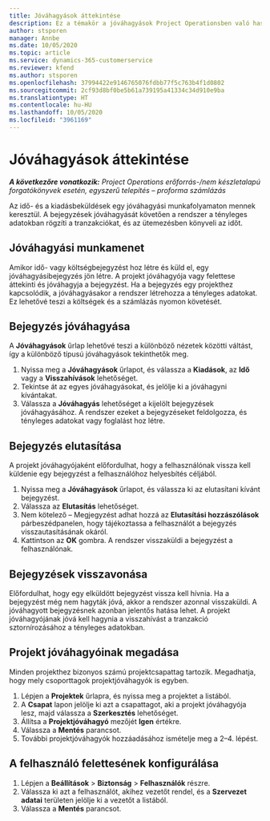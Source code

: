 ```yaml
---
title: Jóváhagyások áttekintése
description: Ez a témakör a jóváhagyások Project Operationsben való használatáról nyújt tájékoztatást.
author: stsporen
manager: Annbe
ms.date: 10/05/2020
ms.topic: article
ms.service: dynamics-365-customerservice
ms.reviewer: kfend
ms.author: stsporen
ms.openlocfilehash: 37994422e9146765076fdbb77f5c763b4f1d0802
ms.sourcegitcommit: 2cf93d8bf0be5b61a739195a41334c34d910e9ba
ms.translationtype: HT
ms.contentlocale: hu-HU
ms.lasthandoff: 10/05/2020
ms.locfileid: "3961169"
---
```

# <a name="approvals-overview"></a>Jóváhagyások áttekintése

_**A következőre vonatkozik:** Project Operations erőforrás-/nem készletalapú forgatókönyvek esetén, egyszerű telepítés – proforma számlázás_

Az idő- és a kiadásbeküldések egy jóváhagyási munkafolyamaton mennek keresztül. A bejegyzések jóváhagyását követően a rendszer a tényleges adatokban rögzíti a tranzakciókat, és az ütemezésben könyveli az időt.

## <a name="approvals-workflow"></a>Jóváhagyási munkamenet
Amikor idő- vagy költségbejegyzést hoz létre és küld el, egy jóváhagyásibejegyzés jön létre. A projekt jóváhagyója vagy felettese áttekinti és jóváhagyja a bejegyzést. Ha a bejegyzés egy projekthez kapcsolódik, a jóváhagyásakor a rendszer létrehozza a tényleges adatokat. Ez lehetővé teszi a költségek és a számlázás nyomon követését. 

## <a name="approve-an-entry"></a>Bejegyzés jóváhagyása
A **Jóváhagyások** űrlap lehetővé teszi a különböző nézetek közötti váltást, így a különböző típusú jóváhagyások tekinthetők meg.
  
1. Nyissa meg a **Jóváhagyások** űrlapot, és válassza a **Kiadások**, az **Idő** vagy a **Visszahívások** lehetőséget.
2. Tekintse át az egyes jóváhagyásokat, és jelölje ki a jóváhagyni kívántakat.
3. Válassza a **Jóváhagyás** lehetőséget a kijelölt bejegyzések jóváhagyásához.
A rendszer ezeket a bejegyzéseket feldolgozza, és tényleges adatokat vagy foglalást hoz létre.

## <a name="reject-an-entry"></a>Bejegyzés elutasítása
A projekt jóváhagyójaként előfordulhat, hogy a felhasználónak vissza kell küldenie egy bejegyzést a felhasználóhoz helyesbítés céljából.
  
1. Nyissa meg a **Jóváhagyások** űrlapot, és válassza ki az elutasítani kívánt bejegyzést. 
2. Válassza az **Elutasítás** lehetőséget.
3. Nem kötelező – Megjegyzést adhat hozzá az **Elutasítási hozzászólások** párbeszédpanelen, hogy tájékoztassa a felhasználót a bejegyzés visszautasításának okáról.
4. Kattintson az **OK** gombra. A rendszer visszaküldi a bejegyzést a felhasználónak.
  
## <a name="recall-entries"></a>Bejegyzések visszavonása
Előfordulhat, hogy egy elküldött bejegyzést vissza kell hívnia. Ha a bejegyzést még nem hagyták jóvá, akkor a rendszer azonnal visszaküldi. A jóváhagyott bejegyzésnek azonban jelentős hatása lehet. A projekt jóváhagyójának jóvá kell hagynia a visszahívást a tranzakció sztornírozásához a tényleges adatokban.

## <a name="specify-project-approvers"></a>Projekt jóváhagyóinak megadása
Minden projekthez bizonyos számú projektcsapattag tartozik. Megadhatja, hogy mely csoporttagok projektjóváhagyók is egyben.

1. Lépjen a **Projektek** űrlapra, és nyissa meg a projektet a listából.
2. A **Csapat** lapon jelölje ki azt a csapattagot, aki a projekt jóváhagyója lesz, majd válassza a **Szerkesztés** lehetőséget.
3. Állítsa a **Projektjóváhagyó** mezőjét **Igen** értékre.
4. Válassza a **Mentés** parancsot.
5. További projektjóváhagyók hozzáadásához ismételje meg a 2–4. lépést.

## <a name="configure-the-users-manager"></a>A felhasználó felettesének konfigurálása

1. Lépjen a **Beállítások** > **Biztonság** > **Felhasználók** részre.
2. Válassza ki azt a felhasználót, akihez vezetőt rendel, és a **Szervezet adatai** területen jelölje ki a vezetőt a listából. 
3. Válassza a **Mentés** parancsot.



